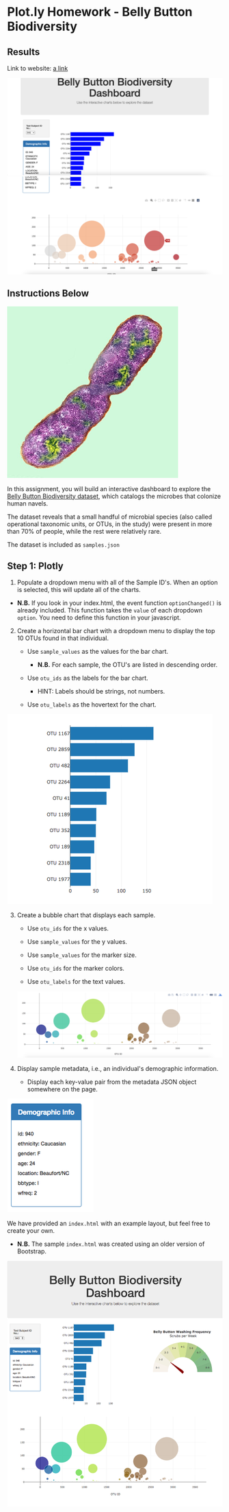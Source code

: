 # Plot.ly Homework - Belly Button Biodiversity

## Results

Link to website: [a link](https://deliahellander.github.io/plot.ly-challenge/)

 ![website](https://github.com/deliahellander/plot.ly-challenge/blob/main/Images/plot.ly-challenge-image2.png?raw=true)
 ![website](https://github.com/deliahellander/plot.ly-challenge/blob/main/Images/plot.ly-challenge-image1.png?raw=true)

## Instructions Below

![Bacteria by filterforge.com](Images/bacteria.jpg)

In this assignment, you will build an interactive dashboard to explore the [Belly Button Biodiversity dataset](http://robdunnlab.com/projects/belly-button-biodiversity/), which catalogs the microbes that colonize human navels.

The dataset reveals that a small handful of microbial species (also called operational taxonomic units, or OTUs, in the study) were present in more than 70% of people, while the rest were relatively rare.

The dataset is included as `samples.json`

## Step 1: Plotly

1. Populate a dropdown menu with all of the Sample ID's. When an option is selected, this will update all of the charts.

  * **N.B.** If you look in your index.html, the event function `optionChanged()` is already included. This function takes the `value` of each dropdown `option`. You need to define this function in your javascript. 

2. Create a horizontal bar chart with a dropdown menu to display the top 10 OTUs found in that individual.

    * Use `sample_values` as the values for the bar chart.

        * **N.B.** For each sample, the OTU's are listed in descending order.
    
    * Use `otu_ids` as the labels for the bar chart.

        * HINT: Labels should be strings, not numbers.
    
    * Use `otu_labels` as the hovertext for the chart.

  ![bar Chart](Images/hw01.png)

3. Create a bubble chart that displays each sample.

    * Use `otu_ids` for the x values.
    
    * Use `sample_values` for the y values.
    
    * Use `sample_values` for the marker size.
    
    * Use `otu_ids` for the marker colors.
    
    * Use `otu_labels` for the text values.

    ![Bubble Chart](Images/bubble_chart.png)

4. Display sample metadata, i.e., an individual's demographic information.

    * Display each key-value pair from the metadata JSON object somewhere on the page.

![hw](Images/hw03.png)

We have provided an `index.html` with an example layout, but feel free to create your own.

* **N.B.** The sample `index.html` was created using an older version of Bootstrap.

![hw](Images/hw02.png)
